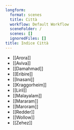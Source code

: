 ```yaml
---
longform:
  format: scenes
  title: Città
  workflow: Default Workflow
  sceneFolder: /
  scenes: []
  ignoredFiles: []
title: Indice Città
---
```

- [[Arora]]
- [[Aviva]]
- [[Damahmad]]
- [[Eribire]]
- [[Inasani]]
- [[Kraggorheim]]
- [[Liril]]
- [[Malayalam]]
- [[Mararam]]
- [[Maroram]]
- [[Redder]]
- [[Wollow]]
- [[Zehez]]